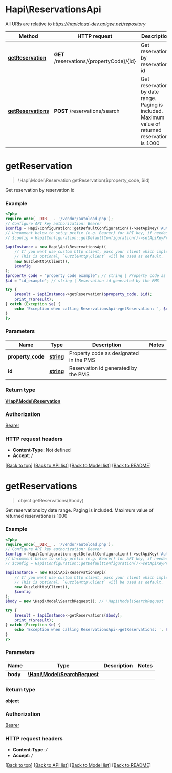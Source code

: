# Hapi\ReservationsApi

All URIs are relative to *https://hapicloud-dev.apigee.net/repository*

Method | HTTP request | Description
------------- | ------------- | -------------
[**getReservation**](ReservationsApi.md#getReservation) | **GET** /reservations/{propertyCode}/{id} | Get reservation by reservation id
[**getReservations**](ReservationsApi.md#getReservations) | **POST** /reservations/search | Get reservations by date range. Paging is included. Maximum value of returned reservations is 1000

# **getReservation**
> \Hapi\Model\Reservation getReservation($property_code, $id)

Get reservation by reservation id

### Example
```php
<?php
require_once(__DIR__ . '/vendor/autoload.php');
// Configure API key authorization: Bearer
$config = Hapi\Configuration::getDefaultConfiguration()->setApiKey('Authorization', 'YOUR_API_KEY');
// Uncomment below to setup prefix (e.g. Bearer) for API key, if needed
// $config = Hapi\Configuration::getDefaultConfiguration()->setApiKeyPrefix('Authorization', 'Bearer');

$apiInstance = new Hapi\Api\ReservationsApi(
    // If you want use custom http client, pass your client which implements `GuzzleHttp\ClientInterface`.
    // This is optional, `GuzzleHttp\Client` will be used as default.
    new GuzzleHttp\Client(),
    $config
);
$property_code = "property_code_example"; // string | Property code as designated in the PMS
$id = "id_example"; // string | Reservation id generated by the PMS

try {
    $result = $apiInstance->getReservation($property_code, $id);
    print_r($result);
} catch (Exception $e) {
    echo 'Exception when calling ReservationsApi->getReservation: ', $e->getMessage(), PHP_EOL;
}
?>
```

### Parameters

Name | Type | Description  | Notes
------------- | ------------- | ------------- | -------------
 **property_code** | [**string**](../Model/.md)| Property code as designated in the PMS |
 **id** | [**string**](../Model/.md)| Reservation id generated by the PMS |

### Return type

[**\Hapi\Model\Reservation**](../Model/Reservation.md)

### Authorization

[Bearer](../../README.md#Bearer)

### HTTP request headers

 - **Content-Type**: Not defined
 - **Accept**: */*

[[Back to top]](#) [[Back to API list]](../../README.md#documentation-for-api-endpoints) [[Back to Model list]](../../README.md#documentation-for-models) [[Back to README]](../../README.md)

# **getReservations**
> object getReservations($body)

Get reservations by date range. Paging is included. Maximum value of returned reservations is 1000

### Example
```php
<?php
require_once(__DIR__ . '/vendor/autoload.php');
// Configure API key authorization: Bearer
$config = Hapi\Configuration::getDefaultConfiguration()->setApiKey('Authorization', 'YOUR_API_KEY');
// Uncomment below to setup prefix (e.g. Bearer) for API key, if needed
// $config = Hapi\Configuration::getDefaultConfiguration()->setApiKeyPrefix('Authorization', 'Bearer');

$apiInstance = new Hapi\Api\ReservationsApi(
    // If you want use custom http client, pass your client which implements `GuzzleHttp\ClientInterface`.
    // This is optional, `GuzzleHttp\Client` will be used as default.
    new GuzzleHttp\Client(),
    $config
);
$body = new \Hapi\Model\SearchRequest(); // \Hapi\Model\SearchRequest | 

try {
    $result = $apiInstance->getReservations($body);
    print_r($result);
} catch (Exception $e) {
    echo 'Exception when calling ReservationsApi->getReservations: ', $e->getMessage(), PHP_EOL;
}
?>
```

### Parameters

Name | Type | Description  | Notes
------------- | ------------- | ------------- | -------------
 **body** | [**\Hapi\Model\SearchRequest**](../Model/SearchRequest.md)|  |

### Return type

**object**

### Authorization

[Bearer](../../README.md#Bearer)

### HTTP request headers

 - **Content-Type**: */*
 - **Accept**: */*

[[Back to top]](#) [[Back to API list]](../../README.md#documentation-for-api-endpoints) [[Back to Model list]](../../README.md#documentation-for-models) [[Back to README]](../../README.md)

